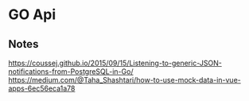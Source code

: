 GO Api
==========================

## Notes
https://coussej.github.io/2015/09/15/Listening-to-generic-JSON-notifications-from-PostgreSQL-in-Go/
https://medium.com/@Taha_Shashtari/how-to-use-mock-data-in-vue-apps-6ec56eca1a78
